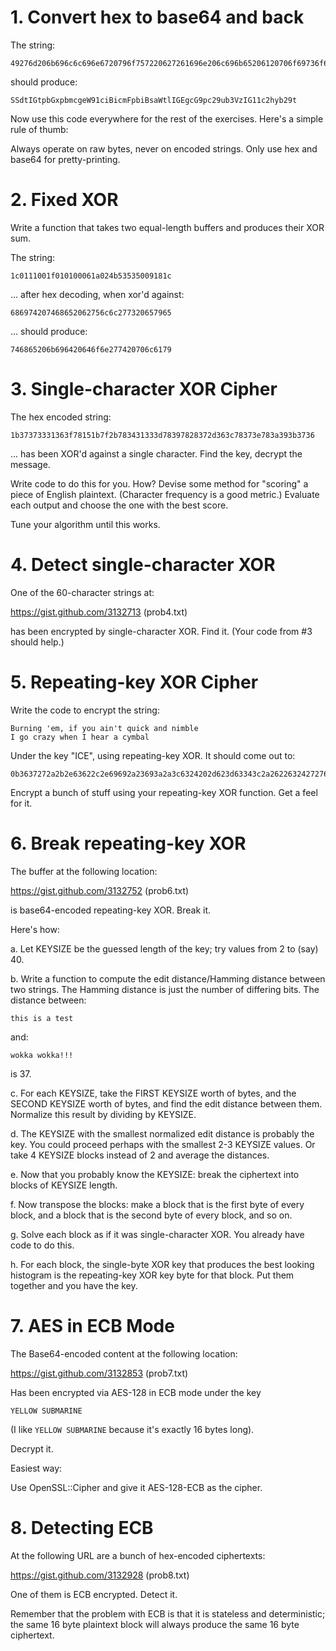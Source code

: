 # 1. Convert hex to base64 and back

The string:

```
49276d206b696c6c696e6720796f757220627261696e206c696b65206120706f69736f6e6f7573206d757368726f6f6d
```

should produce:

```
SSdtIGtpbGxpbmcgeW91ciBicmFpbiBsaWtlIGEgcG9pc29ub3VzIG11c2hyb29t
```

Now use this code everywhere for the rest of the exercises.  Here's a simple rule of thumb:

Always operate on raw bytes, never on encoded strings.  Only use hex and base64 for pretty-printing.

# 2. Fixed XOR

Write a function that takes two equal-length buffers and produces their XOR sum.

The string:

```
1c0111001f010100061a024b53535009181c
```

... after hex decoding, when xor'd against:

```
686974207468652062756c6c277320657965
```

... should produce:

```
746865206b696420646f6e277420706c6179
```

# 3. Single-character XOR Cipher

The hex encoded string:

```
1b37373331363f78151b7f2b783431333d78397828372d363c78373e783a393b3736
```

... has been XOR'd against a single character.  Find the key, decrypt the message.

Write code to do this for you.  How?  Devise some method for "scoring" a piece of English plaintext.
(Character frequency is a good metric.)  Evaluate each output and choose the one with the best
score.

Tune your algorithm until this works.

# 4. Detect single-character XOR

One of the 60-character strings at:

https://gist.github.com/3132713 (prob4.txt)

has been encrypted by single-character XOR.  Find it.  (Your code from #3 should help.)

# 5. Repeating-key XOR Cipher

Write the code to encrypt the string:

```
Burning 'em, if you ain't quick and nimble
I go crazy when I hear a cymbal
```

Under the key "ICE", using repeating-key XOR.  It should come out to:

```
0b3637272a2b2e63622c2e69692a23693a2a3c6324202d623d63343c2a26226324272765272a282b2f20430a652e2c652a3124333a653e2b2027630c692b20283165286326302e27282f4f
```

Encrypt a bunch of stuff using your repeating-key XOR function.  Get a feel for it.

# 6. Break repeating-key XOR

The buffer at the following location:

https://gist.github.com/3132752 (prob6.txt)

is base64-encoded repeating-key XOR.  Break it.

Here's how:

a. Let KEYSIZE be the guessed length of the key; try values from 2 to (say) 40.

b. Write a function to compute the edit distance/Hamming distance between two strings.  The Hamming
distance is just the number of differing bits.  The distance between:

```
this is a test
```

and:

```
wokka wokka!!!
```

is 37.

c. For each KEYSIZE, take the FIRST KEYSIZE worth of bytes, and the SECOND KEYSIZE worth of bytes,
and find the edit distance between them.  Normalize this result by dividing by KEYSIZE.

d. The KEYSIZE with the smallest normalized edit distance is probably the key.  You could proceed
perhaps with the smallest 2-3 KEYSIZE values.  Or take 4 KEYSIZE blocks instead of 2 and average the
distances.

e. Now that you probably know the KEYSIZE: break the ciphertext into blocks of KEYSIZE length.

f. Now transpose the blocks: make a block that is the first byte of every block, and a block that is
the second byte of every block, and so on.

g. Solve each block as if it was single-character XOR.  You already have code to do this.

h. For each block, the single-byte XOR key that produces the best looking histogram is the
repeating-key XOR key byte for that block.  Put them together and you have the key.

# 7. AES in ECB Mode

The Base64-encoded content at the following location:

https://gist.github.com/3132853 (prob7.txt)

Has been encrypted via AES-128 in ECB mode under the key

```
YELLOW SUBMARINE
```

(I like `YELLOW SUBMARINE` because it's exactly 16 bytes long).

Decrypt it.

Easiest way:

Use OpenSSL::Cipher and give it AES-128-ECB as the cipher.

# 8. Detecting ECB

At the following URL are a bunch of hex-encoded ciphertexts:

https://gist.github.com/3132928 (prob8.txt)

One of them is ECB encrypted. Detect it.

Remember that the problem with ECB is that it is stateless and deterministic; the same 16 byte
plaintext block will always produce the same 16 byte ciphertext.

<!-- vim: set tw=100: -->
<!-- kak: autowrap_column=100 -->

